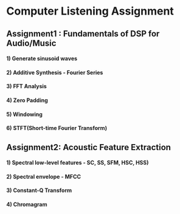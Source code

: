# Computer Listening Assignment

## Assignment1 : Fundamentals of DSP for Audio/Music
#### 1) Generate sinusoid waves
#### 2) Additive Synthesis - Fourier Series
#### 3) FFT Analysis
#### 4) Zero Padding
#### 5) Windowing
#### 6) STFT(Short-time Fourier Transform)
## Assignment2: Acoustic Feature Extraction
#### 1) Spectral low-level features - SC, SS, SFM, HSC, HSS)
#### 2) Spectral envelope - MFCC
#### 3) Constant-Q Transform
#### 4) Chromagram